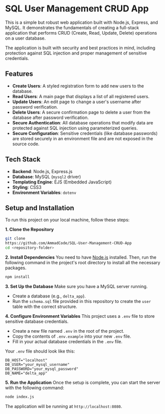 # SQL User Management CRUD App

This is a simple but robust web application built with Node.js, Express, and MySQL. It demonstrates the fundamentals of creating a full-stack application that performs CRUD (Create, Read, Update, Delete) operations on a user database.

The application is built with security and best practices in mind, including protection against SQL injection and proper management of sensitive credentials.

## Features

- **Create Users**: A styled registration form to add new users to the database.
- **Read Users**: A main page that displays a list of all registered users.
- **Update Users**: An edit page to change a user's username after password verification.
- **Delete Users**: A secure confirmation page to delete a user from the database after password verification.
- **Secure Authentication**: All database operations that modify data are protected against SQL injection using parameterized queries.
- **Secure Configuration**: Sensitive credentials (like database passwords) are stored securely in an environment file and are not exposed in the source code.

## Tech Stack

- **Backend**: Node.js, Express.js
- **Database**: MySQL (`mysql2` driver)
- **Templating Engine**: EJS (Embedded JavaScript)
- **Styling**: CSS3
- **Environment Variables**: `dotenv`

## Setup and Installation

To run this project on your local machine, follow these steps:

**1. Clone the Repository**
```bash
git clone
https://github.com/AmmadCode/SQL-User-Management-CRUD-App
cd <repository-folder>
```

**2. Install Dependencies**
You need to have [Node.js](https://nodejs.org/) installed. Then, run the following command in the project's root directory to install all the necessary packages.
```bash
npm install
```

**3. Set Up the Database**
Make sure you have a MySQL server running.
- Create a database (e.g., `delta_app`).
- Run the `schema.sql` file provided in this repository to create the `user` table with the correct structure.

**4. Configure Environment Variables**
This project uses a `.env` file to store sensitive database credentials.
- Create a new file named `.env` in the root of the project.
- Copy the contents of `.env.example` into your new `.env` file.
- Fill in your actual database credentials in the `.env` file.

Your `.env` file should look like this:
```
DB_HOST="localhost"
DB_USER="your_mysql_username"
DB_PASSWORD="your_mysql_password"
DB_NAME="delta_app"
```

**5. Run the Application**
Once the setup is complete, you can start the server with the following command:
```bash
node index.js
```
The application will be running at `http://localhost:8080`.

